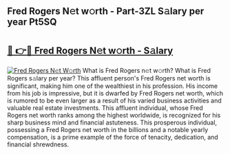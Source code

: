 ## Fred Rogers N𝚎t w𝚘rth - Part-3ZL S𝚊lary per year Pt5SQ

# <h2><a href="http://gc4cf4z.nevu.top/?p=Fred+Rogers">🔗 👉🔴 Fred Rogers N𝚎t w𝚘rth - S𝚊lary</a></h2>

[![Fred Rogers N𝚎t W𝚘rth](https://i.imgur.com/Oavwk0R.jpeg)](http://gc4cf4z.nevu.top/?p=Fred+Rogers)
What is Fred Rogers n𝚎t w𝚘rth? What is Fred Rogers s𝚊lary per year?
This affluent person's Fred Rogers net worth is significant, making him one of the wealthiest in his profession. His income from his job is impressive, but it is dwarfed by Fred Rogers net worth, which is rumored to be even larger as a result of his varied business activities and valuable real estate investments. This affluent individual, whose Fred Rogers net worth ranks among the highest worldwide, is recognized for his sharp business mind and financial astuteness. This prosperous individual, possessing a Fred Rogers net worth in the billions and a notable yearly compensation, is a prime example of the force of tenacity, dedication, and financial shrewdness.
